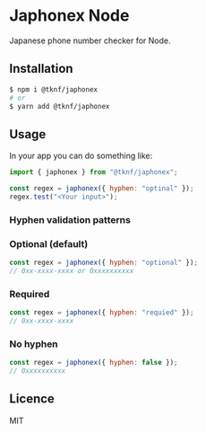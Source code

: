 # Japhonex Node

Japanese phone number checker for Node.

## Installation
```bash
$ npm i @tknf/japhonex
# or 
$ yarn add @tknf/japhonex
```

## Usage
In your app you can do something like:
```js
import { japhonex } from "@tknf/japhonex";

const regex = japhonex({ hyphen: "optinal" });
regex.test("<Your input>");
```

### Hyphen validation patterns
### Optional (default)
```js
const regex = japhonex({ hyphen: "optional" });
// 0xx-xxxx-xxxx or 0xxxxxxxxxx
```
### Required
```js
const regex = japhonex({ hyphen: "requied" });
// 0xx-xxxx-xxxx
```
### No hyphen
```js
const regex = japhonex({ hyphen: false });
// 0xxxxxxxxxx
```

## Licence
MIT